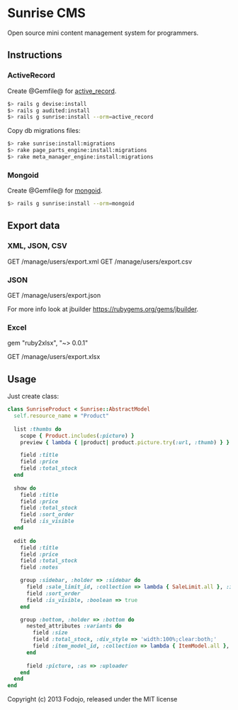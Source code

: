 # Sunrise CMS

Open source mini content management system for programmers.

## Instructions

### ActiveRecord
  
Create @Gemfile@ for [active_record](https://gist.github.com/4529926#file-gemfile-active_record).

```bash
$> rails g devise:install
$> rails g audited:install
$> rails g sunrise:install --orm=active_record
```

Copy db migrations files:

```bash
$> rake sunrise:install:migrations
$> rake page_parts_engine:install:migrations
$> rake meta_manager_engine:install:migrations
```

### Mongoid

Create @Gemfile@ for [mongoid](https://gist.github.com/4529926#file-gemfile-mongoid).

```bash
$> rails g sunrise:install --orm=mongoid
```

## Export data

### XML, JSON, CSV

  GET /manage/users/export.xml
  GET /manage/users/export.csv
  
### JSON

  GET /manage/users/export.json

For more info look at jbuilder https://rubygems.org/gems/jbuilder.

### Excel

  gem "ruby2xlsx", "~> 0.0.1"

  GET /manage/users/export.xlsx

## Usage

Just create class:

```ruby
class SunriseProduct < Sunrise::AbstractModel
  self.resource_name = "Product"
  
  list :thumbs do
    scope { Product.includes(:picture) }
    preview { lambda { |product| product.picture.try(:url, :thumb) } }

    field :title
    field :price
    field :total_stock
  end
  
  show do
    field :title
    field :price
    field :total_stock
    field :sort_order
    field :is_visible
  end
  
  edit do
    field :title
    field :price
    field :total_stock
    field :notes

    group :sidebar, :holder => :sidebar do
      field :sale_limit_id, :collection => lambda { SaleLimit.all }, :include_blank => false
      field :sort_order
      field :is_visible, :boolean => true
    end

    group :bottom, :holder => :bottom do
      nested_attributes :variants do
        field :size
        field :total_stock, :div_style => 'width:100%;clear:both;'
        field :item_model_id, :collection => lambda { ItemModel.all }, :include_blank => false
      end
    
      field :picture, :as => :uploader
    end
  end
end
```

Copyright (c) 2013 Fodojo, released under the MIT license
